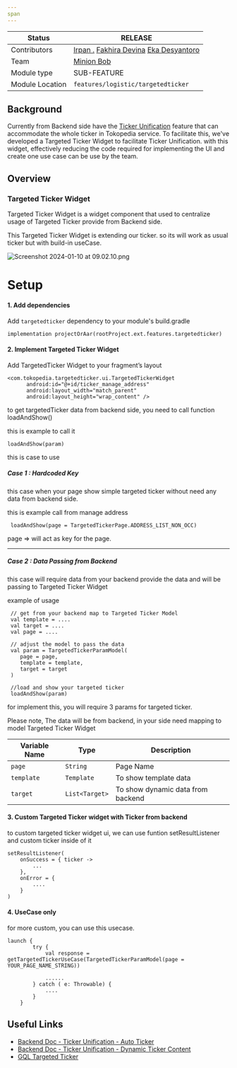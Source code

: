 ```yaml
---
span
---
```

<!--left header table-->

| Status          | <!--start status:GREEN-->RELEASE<!--end status-->                                                                                                                                                                                                                                                          |
|-----------------|------------------------------------------------------------------------------------------------------------------------------------------------------------------------------------------------------------------------------------------------------------------------------------------------------------|
| Contributors    | [Irpan .](https://tokopedia.atlassian.net/wiki/people/6253578a3bf0f0007015669c?ref=confluence) [Fakhira Devina](https://tokopedia.atlassian.net/wiki/people/61077e53b704b40068e80a8e?ref=confluence) [Eka Desyantoro](https://tokopedia.atlassian.net/wiki/people/6283196bd9ddcc006e9c7a85?ref=confluence) |
| Team            | [Minion Bob](https://tokopedia.atlassian.net/people/team/2373d8a6-1afc-4f2a-aa7a-63855c273051)                                                                                                                                                                                                             |
| Module type     | <!--start status:Grey-->SUB-FEATURE<!--end status-->                                                                                                                                                                                                                                                       |
| Module Location | `features/logistic/targetedticker`                                                                                                                                                                                                                                                                         |

<!--toc-->

## Background

Currently from Backend side have
the [Ticker Unification](https://docs.google.com/presentation/d/1hWc2LN2zxWEOPUJb8vnfzgLmmQ-FJYt3eczuf69CNPU/edit#slide=id.p3)
feature that can accommodate the whole ticker in Tokopedia service.
To facilitate this, we've developed a Targeted Ticker Widget to facilitate Ticker Unification. with this widget, effectively
reducing the code required for implementing the UI and create one use case can be use by the team.

## **Overview**

### Targeted Ticker Widget

Targeted Ticker Widget is a widget component that used to centralize usage of Targeted Ticker provide from Backend side.

This Targeted Ticker Widget is extending our ticker. so its will work as usual ticker but with build-in useCase.

![Screenshot 2024-01-10 at 09.02.10.png](..%2F..%2F..%2F..%2F..%2F..%2F..%2FDesktop%2FScreenshot%202024-01-10%20at%2009.02.10.png)

# Setup

#### 1. Add dependencies

Add `targetedticker` dependency to your module's build.gradle

```
implementation projectOrAar(rootProject.ext.features.targetedticker)
```

#### 2. Implement Targeted Ticker Widget

Add TargetedTicker Widget to your fragment’s layout

``` 
<com.tokopedia.targetedticker.ui.TargetedTickerWidget
      android:id="@+id/ticker_manage_address"
      android:layout_width="match_parent"
      android:layout_height="wrap_content" />
```

to get targetedTicker data from backend side, you need to call function loadAndShow()

this is example to call it

```
loadAndShow(param)
```

this is case to use

##### Case 1 : Hardcoded Key

this case when your page show simple targeted ticker without need any data from backend side.

this is example call from manage address

```
 loadAndShow(page = TargetedTickerPage.ADDRESS_LIST_NON_OCC)
```

page => will act as key for the page.

---

##### Case 2 : Data Passing from Backend

this case will require data from your backend provide the data and will be passing to Targeted Ticker Widget

example of usage

```
 // get from your backend map to Targeted Ticker Model
 val template = ....
 val target = ....
 val page = ....

 // adjust the model to pass the data
 val param = TargetedTickerParamModel(
    page = page,
    template = template,
    target = target
 )
 
 //load and show your targeted ticker
 loadAndShow(param)
```

for implement this, you will require 3 params for targeted ticker.

Please note, The data will be from backend, in your side need mapping to model Targeted Ticker Widget

| **Variable Name** | **Type**       | **Description**                   |
|-------------------|----------------|-----------------------------------|
| `page`            | `String`       | Page Name                         |
| `template`        | `Template`     | To show template data             |
| `target`          | `List<Target>` | To show dynamic data from backend |

#### 3. Custom Targeted Ticker widget with Ticker from backend

to custom targeted ticker widget ui, we can use funtion setResultListener and custom ticker inside of it

```
setResultListener(
    onSuccess = { ticker ->
        ...
    },
    onError = {
        ....
    }
)
```

#### 4. UseCase only

for more custom, you can use this usecase.

```
launch {
        try {
            val response = getTargetedTickerUseCase(TargetedTickerParamModel(page = YOUR_PAGE_NAME_STRING))
           
            ......
        } catch ( e: Throwable) {
            ....
        }
    }
```

## Useful Links

- [Backend Doc - Ticker Unification - Auto Ticker](https://tokopedia.atlassian.net/wiki/spaces/EI/pages/2436301320/Ticker+Unification+-+AutoTicker)
- [Backend Doc - Ticker Unification - Dynamic Ticker Content](https://tokopedia.atlassian.net/wiki/spaces/EI/pages/2443968897/Ticker+Unification+-+Dynamic+Ticker+Content)
- [GQL Targeted Ticker](https://tokopedia.atlassian.net/wiki/spaces/EI/pages/1919520722/GQL+-+Get+Targeted+Ticker)